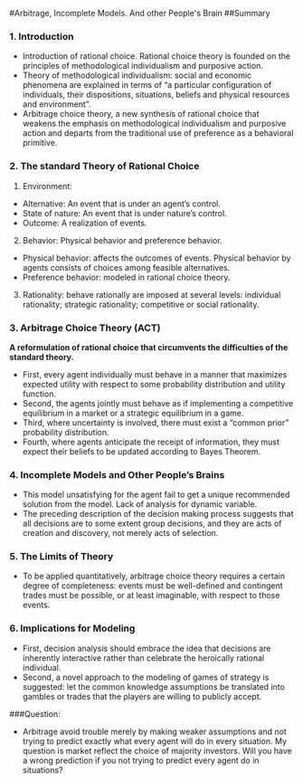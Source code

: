 #Arbitrage, Incomplete Models. And other People's Brain
##Summary

### 1. Introduction
* Introduction of rational choice. Rational choice theory is founded on the principles of methodological individualism and purposive action.
* Theory of methodological individualism: social and economic phenomena are explained in terms of “a particular configuration of individuals, their dispositions, situations, beliefs and physical resources and environment”.
* Arbitrage choice theory, a new synthesis of rational choice that weakens the emphasis on methodological individualism and purposive action and departs from the traditional use of preference as a behavioral primitive.

### 2. The standard Theory of Rational Choice
1. Environment:
  * Alternative: An event that is under an agent’s control.
  * State of nature: An event that is under nature’s control.
  * Outcome: A realization of events.

2. Behavior: Physical behavior and preference behavior.
  * Physical behavior: affects the outcomes of events. Physical behavior by agents consists of choices among feasible alternatives.
  * Preference behavior: modeled in rational choice theory.

3. Rationality: behave rationally are imposed at several levels: individual rationality; strategic rationality; competitive or social rationality.

### 3. Arbitrage Choice Theory (ACT)
**A reformulation of rational choice that circumvents the difficulties of the standard theory.**

* First, every agent individually must behave in a manner that maximizes expected utility with respect to some probability distribution and utility function.
* Second, the agents jointly must behave as if implementing a competitive equilibrium in a market or a strategic equilibrium in a game.
* Third, where uncertainty is involved, there must exist a “common prior” probability distribution.
* Fourth, where agents anticipate the receipt of information, they must expect their beliefs to be updated according to Bayes Theorem.

### 4. Incomplete Models and Other People’s Brains
* This model unsatisfying for the agent fail to get a unique recommended solution from the model. Lack of analysis for dynamic variable.
* The preceding description of the decision making process suggests that all decisions are to some extent group decisions, and they are acts of creation and discovery, not merely acts of selection.

### 5. The Limits of Theory
*  To be applied quantitatively, arbitrage choice theory requires a certain degree of completeness:  events must be well-defined and contingent trades must be possible, or at least imaginable, with respect to those events.

### 6. Implications for Modeling
* First, decision analysis should embrace the idea that decisions are inherently interactive rather than celebrate the heroically rational individual.
* Second, a novel approach to the modeling of games of strategy is suggested:  let the common knowledge assumptions be translated into gambles or trades that the players are willing to publicly accept.

###Question:
* Arbitrage avoid trouble merely by making weaker assumptions and not trying to predict exactly what every agent will do in every situation. My question is market reflect the choice of majority investors. Will you have a wrong prediction if you not trying to predict every agent do in situations?
